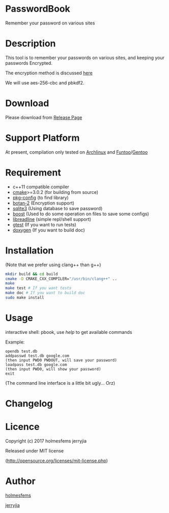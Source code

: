 PasswordBook
============
Remember your password on various sites

# Description

This tool is to remember your passwords on various sites, and keeping your passwords Encrypted.

The encryption method is discussed [here](https://github.com/holmesfems/PasswordBook/blob/master/doc/research/PWD_PLAN.md)

We will use aes-256-cbc and pbkdf2.

# Download

Please download from [Release Page](https://github.com/holmesfems/PasswordBook/releases)

# Support Platform

At present, compilation only tested on [Archlinux](https://www.archlinux.org/) and [Funtoo](http://www.funtoo.org)/[Gentoo](https://gentoo.org/)

# Requirement

* c++11 compatible compiler
* [cmake](https://cmake.org/)>=3.0.2 (for building from source)
* [pkg-config](https://www.freedesktop.org/wiki/Software/pkg-config/) (to find library)
* [botan-2](https://github.com/randombit/botan) (Encryption support)
* [sqlite3](http://sqlite.org/src/doc/trunk/README.md) (Using database to save password)
* [boost](http://www.boost.org/) (Used to do some operation on files to save some configs)
* [libreadline](https://cnswww.cns.cwru.edu/php/chet/readline/rltop.html) (simple repl/shell support)
* [gtest](https://github.com/google/googletest) (If you want to run tests)
* [doxygen](https://github.com/doxygen/doxygen) (If you want to build doc)

# Installation

(Note that we prefer using clang++ than g++)

```sh
mkdir build && cd build
cmake -D CMAKE_CXX_COMPILER="/usr/bin/clang++" ..
make
make test # If you want tests
make doc # If you want to build doc
sudo make install
```

# Usage

interactive shell: pbook, use *help* to get available commands

Example:
```
opendb test.db
addpasswd test.db google.com
(then input PWD0 PWDOUT, will save your password)
loadpass test.db google.com
(then input PWD0, will show your password)
exit
```

(The command line interface is a little bit ugly... Orz)

# Changelog

# Licence

Copyright (c) 2017 holmesfems jerryjia

Released under MIT license

(http://opensource.org/licenses/mit-license.php)

# Author

[holmesfems](https://github.com/holmesfems)

[jerryjia](https://github.com/jerryjiahaha)
